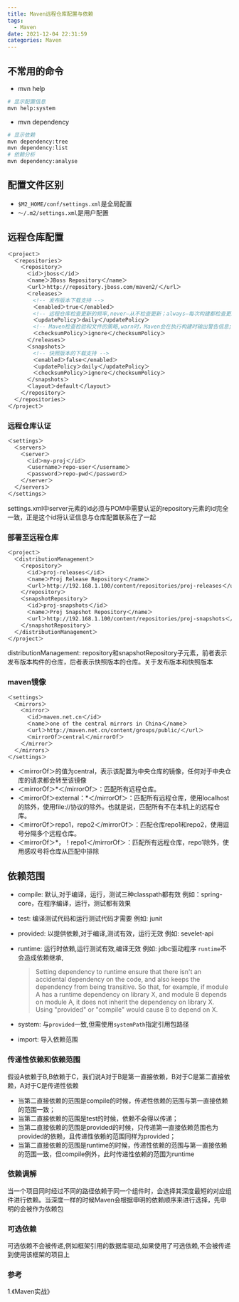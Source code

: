 ```yaml
---
title: Maven远程仓库配置与依赖
tags:
  - Maven
date: 2021-12-04 22:31:59
categories: Maven
---
```


## 不常用的命令

- mvn help

```bash
# 显示配置信息
mvn help:system
```

- mvn dependency

```bash
# 显示依赖
mvn dependency:tree
mvn dependency:list
# 依赖分析
mvn dependency:analyse
```

## 配置文件区别
  - `$M2_HOME/conf/settings.xml`是全局配置
  - `～/.m2/settings.xml`是用户配置

## 远程仓库配置

```xml
＜project＞
  ＜repositories＞
    ＜repository＞
      ＜id＞jboss＜/id＞
      ＜name＞JBoss Repository＜/name＞
      ＜url＞http://repository.jboss.com/maven2/＜/url＞
      ＜releases＞
        <!-- 发布版本下载支持 -->
        ＜enabled＞true＜/enabled＞
        <!-- 远程仓库检查更新的频率,never—从不检查更新；always—每次构建都检查更新；interval:X—每隔X分钟检查一次更新（X为任意整数）；daily，表示Maven每天检查一次 -->
        ＜updatePolicy＞daily＜/updatePolicy＞
        <!-- Maven检查检验和文件的策略,warn时，Maven会在执行构建时输出警告信息;fail—Maven遇到校验和错误就让构建失败；ignore—使Maven完全忽略校验和错误 -->
        ＜checksumPolicy＞ignore＜/checksumPolicy＞
      ＜/releases＞
      ＜snapshots＞
        <!-- 快照版本的下载支持 -->
        ＜enabled＞false＜/enabled＞
        ＜updatePolicy＞daily＜/updatePolicy＞
        ＜checksumPolicy＞ignore＜/checksumPolicy＞
      ＜/snapshots＞
      ＜layout＞default＜/layout＞
    ＜/repository＞
  ＜/repositories＞
＜/project＞
```
### 远程仓库认证

```xml
＜settings＞
  ＜servers＞
    ＜server＞
      ＜id＞my-proj＜/id＞
      ＜username＞repo-user＜/username＞
      ＜password＞repo-pwd＜/password＞
    ＜/server＞
  ＜/servers＞
＜/settings＞
```
settings.xml中server元素的id必须与POM中需要认证的repository元素的id完全一致，正是这个id将认证信息与仓库配置联系在了一起

### 部署至远程仓库

```xml
＜project＞
  ＜distributionManagement＞
    ＜repository＞
      ＜id＞proj-releases＜/id＞
      ＜name＞Proj Release Repository＜/name＞
      ＜url＞http://192.168.1.100/content/repositories/proj-releases＜/url＞
    ＜/repository＞
    ＜snapshotRepository＞
      ＜id＞proj-snapshots＜/id＞
      ＜name＞Proj Snapshot Repository＜/name＞
      ＜url＞http://192.168.1.100/content/repositories/proj-snapshots＜/url＞
    ＜/snapshotRepository＞
  ＜/distributionManagement＞
＜/project＞
```
distributionManagement:
repository和snapshotRepository子元素，前者表示发布版本构件的仓库，后者表示快照版本的仓库。关于发布版本和快照版本

### maven镜像

```xml
＜settings＞
  ＜mirrors＞
    ＜mirror＞
      ＜id＞maven.net.cn＜/id＞
      ＜name＞one of the central mirrors in China＜/name＞
      ＜url＞http://maven.net.cn/content/groups/public/＜/url＞
      ＜mirrorOf＞central＜/mirrorOf＞
    ＜/mirror＞
  ＜/mirrors＞
＜/settings＞
```
- ＜mirrorOf＞的值为central，表示该配置为中央仓库的镜像，任何对于中央仓库的请求都会转至该镜像
- ＜mirrorOf＞*＜/mirrorOf＞：匹配所有远程仓库。
- ＜mirrorOf＞external：*＜/mirrorOf＞：匹配所有远程仓库，使用localhost的除外，使用file://协议的除外。也就是说，匹配所有不在本机上的远程仓库。
- ＜mirrorOf＞repo1，repo2＜/mirrorOf＞：匹配仓库repo1和repo2，使用逗号分隔多个远程仓库。
- ＜mirrorOf＞*，！repo1＜/mirrorOf＞：匹配所有远程仓库，repo1除外，使用感叹号将仓库从匹配中排除

## 依赖范围

- compile: 默认,对于编译，运行，测试三种classpath都有效
  例如：spring-core，在程序编译，运行，测试都有效果

- test: 编译测试代码和运行测试代码才需要
  例如: junit

- provided: 以提供依赖,对于编译,测试有效，运行无效
  例如: sevelet-api

- runtime: 运行时依赖,运行测试有效,编译无效
  例如: jdbc驱动程序
  `runtime`不会造成依赖继承,
  > Setting dependency to runtime ensure that there isn't an accidental dependency on the code, and also keeps the dependency from being transitive. So that, for example, if module A has a runtime dependency on library X, and module B depends on module A, it does not inherit the dependency on library X. Using "provided" or "compile" would cause B to depend on X.

- system: 与`provided`一致,但需使用`systemPath`指定引用包路径

- import: 导入依赖范围

### 传递性依赖和依赖范围

假设A依赖于B,B依赖于C，我们说A对于B是第一直接依赖，B对于C是第二直接依赖，A对于C是传递性依赖

- 当第二直接依赖的范围是compile的时候，传递性依赖的范围与第一直接依赖的范围一致；
- 当第二直接依赖的范围是test的时候，依赖不会得以传递；
- 当第二直接依赖的范围是provided的时候，只传递第一直接依赖范围也为provided的依赖，且传递性依赖的范围同样为provided；
- 当第二直接依赖的范围是runtime的时候，传递性依赖的范围与第一直接依赖的范围一致，但compile例外，此时传递性依赖的范围为runtime

### 依赖调解

当一个项目同时经过不同的路径依赖于同一个组件时，会选择其深度最短的对应组件进行依赖。当深度一样的时候Maven会根据申明的依赖顺序来进行选择，先申明的会被作为依赖包

### 可选依赖

<optional>可选依赖不会被传递,例如框架引用的数据库驱动,如果使用了可选依赖,不会被传递到使用该框架的项目上

### 参考

1.《Maven实战》